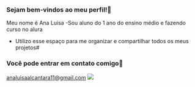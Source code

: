 ### Sejam bem-vindos ao meu perfil!🌻 

 Meu nome é Ana Luisa
 -Sou aluno do 1 ano do ensino médio e fazendo curso no alura
- Utilizo esse espaço para me organizar e compartilhar todos os meus projetos#
### Você pode entrar em contato comigo📨
analuisaalcantara11@gmail.com
![](https://media.tenor.com/dTkq2FK0nMcAAAAi/heart-love.gif)
